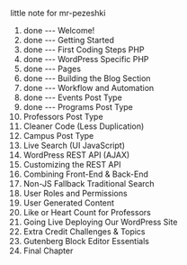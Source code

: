 little note for mr-pezeshki

1. done --- Welcome!
2. done --- Getting Started
3. done --- First Coding Steps PHP
4. done --- WordPress Specific PHP
5. done --- Pages
6. done --- Building the Blog Section
7. done --- Workflow and Automation
8. done --- Events Post Type
9. done --- Programs Post Type
10. Professors Post Type
11. Cleaner Code (Less Duplication)
12. Campus Post Type
13. Live Search (UI JavaScript)
14. WordPress REST API (AJAX)
15. Customizing the REST API
16. Combining Front-End & Back-End
17. Non-JS Fallback Traditional Search
18. User Roles and Permissions
19. User Generated Content
20. Like or Heart Count for Professors
21. Going Live Deploying Our WordPress Site
22. Extra Credit Challenges & Topics
23. Gutenberg Block Editor Essentials
24. Final Chapter
